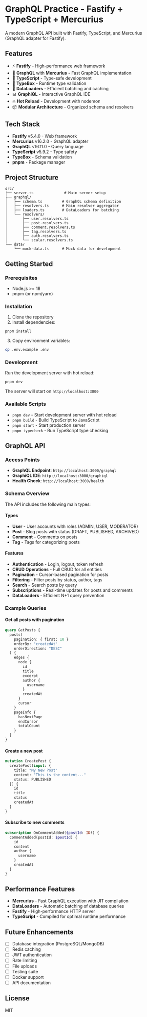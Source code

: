 # GraphQL Practice - Fastify + TypeScript + Mercurius

A modern GraphQL API built with Fastify, TypeScript, and Mercurius (GraphQL adapter for Fastify).

## Features

- ⚡ **Fastify** - High-performance web framework
- 🚀 **GraphQL** with **Mercurius** - Fast GraphQL implementation
- 📝 **TypeScript** - Type-safe development
- 🎯 **TypeBox** - Runtime type validation
- 🔄 **DataLoaders** - Efficient batching and caching
- 📊 **GraphiQL** - Interactive GraphQL IDE
- 🔥 **Hot Reload** - Development with nodemon
- 📦 **Modular Architecture** - Organized schema and resolvers

## Tech Stack

- **Fastify** v5.4.0 - Web framework
- **Mercurius** v16.2.0 - GraphQL adapter
- **GraphQL** v16.11.0 - Query language
- **TypeScript** v5.9.2 - Type safety
- **TypeBox** - Schema validation
- **pnpm** - Package manager

## Project Structure

```
src/
├── server.ts              # Main server setup
├── graphql/
│   ├── schema.ts         # GraphQL schema definition
│   ├── resolvers.ts      # Main resolver aggregator
│   ├── loaders.ts        # DataLoaders for batching
│   └── resolvers/
│       ├── user.resolvers.ts
│       ├── post.resolvers.ts
│       ├── comment.resolvers.ts
│       ├── tag.resolvers.ts
│       ├── auth.resolvers.ts
│       └── scalar.resolvers.ts
└── data/
    └── mock-data.ts      # Mock data for development
```

## Getting Started

### Prerequisites

- Node.js >= 18
- pnpm (or npm/yarn)

### Installation

1. Clone the repository
2. Install dependencies:
```bash
pnpm install
```

3. Copy environment variables:
```bash
cp .env.example .env
```

### Development

Run the development server with hot reload:
```bash
pnpm dev
```

The server will start on `http://localhost:3000`

### Available Scripts

- `pnpm dev` - Start development server with hot reload
- `pnpm build` - Build TypeScript to JavaScript
- `pnpm start` - Start production server
- `pnpm typecheck` - Run TypeScript type checking

## GraphQL API

### Access Points

- **GraphQL Endpoint**: `http://localhost:3000/graphql`
- **GraphiQL IDE**: `http://localhost:3000/graphiql`
- **Health Check**: `http://localhost:3000/health`

### Schema Overview

The API includes the following main types:

#### Types
- **User** - User accounts with roles (ADMIN, USER, MODERATOR)
- **Post** - Blog posts with status (DRAFT, PUBLISHED, ARCHIVED)
- **Comment** - Comments on posts
- **Tag** - Tags for categorizing posts

#### Features
- **Authentication** - Login, logout, token refresh
- **CRUD Operations** - Full CRUD for all entities
- **Pagination** - Cursor-based pagination for posts
- **Filtering** - Filter posts by status, author, tags
- **Search** - Search posts by query
- **Subscriptions** - Real-time updates for posts and comments
- **DataLoaders** - Efficient N+1 query prevention

### Example Queries

#### Get all posts with pagination
```graphql
query GetPosts {
  posts(
    pagination: { first: 10 }
    orderBy: "createdAt"
    orderDirection: "DESC"
  ) {
    edges {
      node {
        id
        title
        excerpt
        author {
          username
        }
        createdAt
      }
      cursor
    }
    pageInfo {
      hasNextPage
      endCursor
      totalCount
    }
  }
}
```

#### Create a new post
```graphql
mutation CreatePost {
  createPost(input: {
    title: "My New Post"
    content: "This is the content..."
    status: PUBLISHED
  }) {
    id
    title
    status
    createdAt
  }
}
```

#### Subscribe to new comments
```graphql
subscription OnCommentAdded($postId: ID!) {
  commentAdded(postId: $postId) {
    id
    content
    author {
      username
    }
    createdAt
  }
}
```

## Performance Features

- **Mercurius** - Fast GraphQL execution with JIT compilation
- **DataLoaders** - Automatic batching of database queries
- **Fastify** - High-performance HTTP server
- **TypeScript** - Compiled for optimal runtime performance

## Future Enhancements

- [ ] Database integration (PostgreSQL/MongoDB)
- [ ] Redis caching
- [ ] JWT authentication
- [ ] Rate limiting
- [ ] File uploads
- [ ] Testing suite
- [ ] Docker support
- [ ] API documentation

## License

MIT